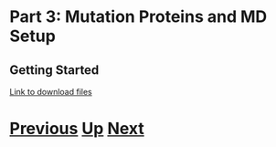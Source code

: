 # Part 3: Mutation Proteins and MD Setup
## Getting Started

[Link to download files](https://drive.google.com/uc?export=download&id=0B_KkGMZ8ACfaYUlBVmgzSnZROVE)

# [Previous](README.md) [Up](README.md) [Next](something.md)
